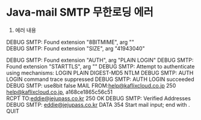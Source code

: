 # Java-mail SMTP 무한로딩 에러

1. 에러 내용
   
  DEBUG SMTP: Found extension "8BITMIME", arg ""   
  DEBUG SMTP: Found extension "SIZE", arg "41943040"
  
  DEBUG SMTP: Found extension "AUTH", arg "PLAIN LOGIN"
  DEBUG SMTP: Found extension "STARTTLS", arg ""
  DEBUG SMTP: Attempt to authenticate using mechanisms: LOGIN PLAIN DIGEST-MD5 NTLM
  DEBUG SMTP: AUTH LOGIN command trace suppressed
  DEBUG SMTP: AUTH LOGIN succeeded
  DEBUG SMTP: use8bit false
  MAIL FROM:<help@kaflixcloud.co.jp>
  250 <help@kaflixcloud.co.jp>, a168ce1865c56c51  
  RCPT TO:<eddie@jejupass.co.kr>
  250 OK
  DEBUG SMTP: Verified Addresses
  DEBUG SMTP:   eddie@jejupass.co.kr
  DATA
  354 Start mail input; end with <CRLF>.<CRLF>
  QUIT
